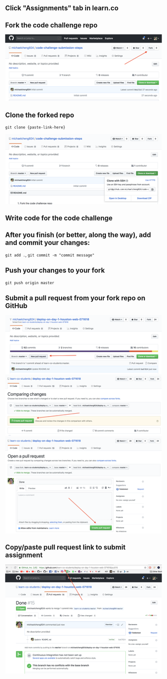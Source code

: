 ## Click "Assignments" tab in learn.co

## Fork the code challenge repo

![Fork](/1_fork.png)

## Clone the forked repo
`git clone {paste-link-here}`

![Clone](/2_clone.png)

## Write code for the code challenge

## After you finish (or better, along the way), add and commit your changes:

`git add .`,
`git commit -m "commit message"`

## Push your changes to your fork
`git push origin master`

## Submit a pull request from your fork repo on GitHub

![PR](/pr-1.png)
![PR](/pr-2.png)
![PR](/pr-3.png)

## Copy/paste pull request link to submit assignment

![PR](/pr-4.png)
